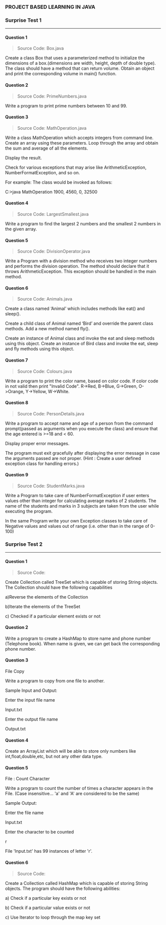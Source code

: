 ### PROJECT BASED LEARNING IN JAVA 

### Surprise Test 1
--------------------

#### Question 1

> Source Code: Box.java

Create a class Box that uses a parameterized method to initialize the dimensions of a box.(dimensions are width, height, depth of double type). The class should have a method that can return volume. Obtain an object and print the corresponding volume in main() function.

#### Question 2

> Source Code: PrimeNumbers.java

Write a program to print prime numbers between 10 and 99.

#### Question 3

> Source Code: MathOperation.java

Write a class MathOperation which accepts integers from command line. Create an array using these parameters. Loop through the array and obtain the sum and average of all the elements.

Display the result.

Check for various exceptions that may arise like ArithmeticException, NumberFormatException, and so on.

For example: The class would be invoked as follows:

C:>java MathOperation 1900, 4560, 0, 32500

#### Question 4

> Source Code: LargestSmallest.java

Write a program to find the largest 2 numbers and the smallest 2 numbers in the given array.

#### Question 5

> Source Code: DivisionOperator.java

Write a Program with a division method who receives two integer numbers and performs the division operation. The method should declare that it throws ArithmeticException. This exception should be handled in the main method.

#### Question 6

> Source Code: Animals.java

Create a class named ‘Animal’ which includes methods like eat() and sleep().

Create a child class of Animal named ‘Bird’ and override the parent class methods. Add a new method named fly().

Create an instance of Animal class and invoke the eat and sleep methods using this object. Create an instance of Bird class and invoke the eat, sleep and fly methods using this object.

#### Question 7

> Source Code: Colours.java

Write a program to print the color name, based on color code. If color code in not valid then print "Invalid Code". R->Red, B->Blue, G->Green, O->Orange, Y->Yellow, W->White.

#### Question 8

> Source Code: PersonDetails.java

Write a program to accept name and age of a person from the command prompt(passed as arguments when you execute the class) and ensure that the age entered is >=18 and < 60.

Display proper error messages.

The program must exit gracefully after displaying the error message in case the arguments passed are not proper. (Hint : Create a user defined exception class for handling errors.)

#### Question 9

> Source Code: StudentMarks.java

Write a Program to take care of NumberFormatException if user enters values other than integer for calculating average marks of 2 students. The name of the students and marks in 3 subjects are taken from the user while executing the program.

In the same Program write your own Exception classes to take care of Negative values and values out of range (i.e. other than in the range of 0-100)


### Surprise Test 2
--------------------

#### Question 1

> Source Code: 

Create Collection called TreeSet which is capable of storing String objects. The Collection should have the following capabilities

a)Reverse the elements of the Collection 

b)Iterate the elements of the TreeSet 

c) Checked if a particular element exists or not

#### Question 2

Write a program to create a HashMap to store name and phone number (Telephone book). When name is given, we can get back the corresponding phone number.

#### Question 3

File Copy

Write a program to copy from one file to another.

 

Sample Input and Output:

Enter the input file name

Input.txt

Enter the output file name

Output.txt

#### Question 4

Create an ArrayList which will be able to store only numbers like int,float,double,etc, but not any other data type.

#### Question 5

File : Count Character

Write a program to count the number of times a character appears in the File. (Case insensitive... 'a' and 'A' are considered to be the same)

 

Sample Output:

Enter the file name

Input.txt

Enter the character to be counted

r

File 'Input.txt' has 99 instances of letter 'r'.

#### Question 6

> Source Code: 

Create a Collection called HashMap which is capable of storing String objects. The program should have the following abilities:

a) Check if a particular key exists or not 

b) Check if a particular value exists or not 

c) Use Iterator to loop through the map key set
